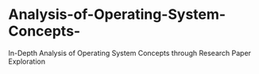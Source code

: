 # Analysis-of-Operating-System-Concepts-
In-Depth Analysis of Operating System Concepts through Research Paper Exploration
